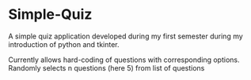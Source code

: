 # Simple-Quiz
A simple quiz application developed during my first semester during my introduction of python and tkinter.

Currently allows hard-coding of questions with corresponding options. Randomly selects n questions (here 5) from list of questions
